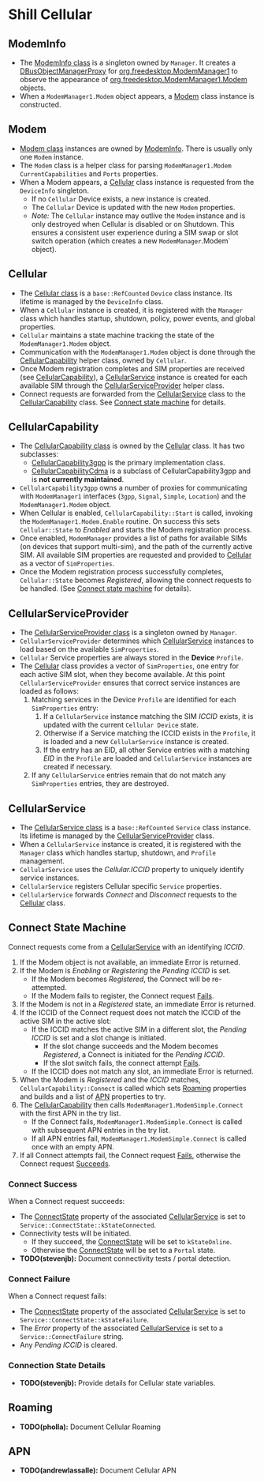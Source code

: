 # Shill Cellular

## ModemInfo

*   The [ModemInfo class](../cellular/modem_info.h) is a singleton owned by
    `Manager`. It creates a [DBusObjectManagerProxy] for
    [org.freedesktop.ModemManager1] to observe the appearance of
    [org.freedesktop.ModemManager1.Modem] objects.
*   When a `ModemManager1.Modem` object appears, a [Modem](#Modem) class
    instance is constructed.


## Modem

*   [Modem class](../cellular/modem.h) instances are owned by
    [ModemInfo](#ModemInfo). There is usually only one `Modem` instance.
*   The `Modem` class is a helper class for parsing `ModemManager1.Modem`
    `CurrentCapabilities` and `Ports` properties.
*   When a Modem appears, a [Cellular](#Cellular) class instance is requested
    from the `DeviceInfo` singleton.
    *   If no `Cellular` Device exists, a new instance is created.
    *   The `Cellular` Device is updated with the new `Modem` properties.
    *   *Note:* The `Cellular` instance may outlive the `Modem` instance
         and is only destroyed when Cellular is disabled or on Shutdown.
         This ensures a consistent user experience during a SIM swap or slot
         switch operation (which creates a new `ModemManager`.Modem` object).


## Cellular

*   The [Cellular class](../cellular/cellular.h) is a `base::RefCounted`
    `Device` class instance.  Its lifetime is managed by the `DeviceInfo` class.
*   When a `Cellular` instance is created, it is registered with the `Manager`
    class which handles startup, shutdown, policy, power events, and global
    properties.
*   `Cellular` maintains a state machine tracking the state of the
    `ModemManager1.Modem` object.
*   Communication with the `ModemManager1.Modem` object is done through the
    [CellularCapability](#CellularCapability) helper class, owned by `Cellular`.
*   Once Modem registration completes and SIM properties are received (see
    [CellularCapability](#CellularCapability)), a
    [CellularService](#CellularService) instance is created for each available
    SIM through the [CellularServiceProvider](#CellularServiceProvider) helper
    class.
*   Connect requests are forwarded from the [CellularService](#CellularService)
    class to the [CellularCapability](#CellularCapability) class. See
    [Connect state machine](#Connect-State-Machine) for details.


## CellularCapability

*   The [CellularCapability class](../cellular/cellular_capability.h) is owned
    by the [Cellular](#Cellular) class. It has two subclasses:
    *   [CellularCapability3gpp](../cellular/cellular_capability_3gpp.h)
        is the primary implementation class.
    *   [CellularCapabilityCdma](../cellular/cellular_capability_cdma.h)
        is a subclass of CellularCapability3gpp and is
        **not currently maintained**.
*   `CellularCapability3gpp` owns a number of proxies for communicating with
    `ModemManager1` interfaces (`3gpp`, `Signal`, `Simple`, `Location`) and the
    `ModemManager1.Modem` object.
*   When Cellular is enabled, `CellularCapability::Start` is called, invoking
    the `ModemManager1.Modem.Enable` routine. On success this sets
    `Cellular::State` to *Enabled* and starts the Modem registration process.
*   Once enabled, `ModemManager` provides a list of paths for available SIMs
    (on devices that support multi-sim), and the path of the currently active
    SIM. All available SIM properties are requested and provided to
    [Cellular](#Cellular) as a vector of `SimProperties`.
*   Once the Modem registration process successfully completes,
    `Cellular::State` becomes *Registered*, allowing the connect requests to be
    handled. (See [Connect state machine](#Connect-State-Machine) for details).


## CellularServiceProvider

*   The [CellularServiceProvider class](../cellular/cellular_service_provider.h)
    is a singleton owned by `Manager`.
*   `CellularServiceProvider` determines which
    [CellularService](#CellularService) instances to load based on the available
    `SimProperties`.
*   `Cellular` Service properties are always stored in the **Device** `Profile`.
*   The [Cellular](#Cellular) class provides a vector of `SimProperties`, one
    entry for each active SIM slot, when they become available. At this point
    `CellularServiceProvider` ensures that correct service instances are
    loaded as follows:
    1.  Matching services in the Device `Profile` are identified for each
        `SimProperties` entry:
        1.  If a `CellularService` instance matching the SIM *ICCID* exists, it
            is updated with the current `Cellular Device` state.
        2.  Otherwise if a Service matching the ICCID exists in the `Profile`,
            it is loaded and a new `CellularService` instance is created.
        3.  If the entry has an EID, all other Service entries with a matching
            *EID* in the `Profile` are loaded and `CellularService` instances
            are created if necessary.
    2.  If any `CellularService` entries remain that do not match any
        `SimProperties` entries, they are destroyed.


## CellularService

*   The [CellularService class](../cellular/cellular_service.h) is a
    `base::RefCounted` `Service` class instance.  Its lifetime is managed by
    the [CellularServiceProvider](#CellularServiceProvider) class.
*   When a `CellularService` instance is created, it is registered with the
    `Manager` class which handles startup, shutdown, and `Profile` management.
*   `CellularService` uses the *Cellular.ICCID* property to uniquely identify
    service instances.
*   `CellularService` registers Cellular specific `Service` properties.
*   `CellularService` forwards *Connect* and *Disconnect* requests to the
    [Cellular](#Cellular) class.


## Connect State Machine

Connect requests come from a [CellularService](#CellularService) with an
identifying *ICCID*.

1.  If the Modem object is not available, an immediate Error is returned.
2.  If the Modem is *Enabling* or *Registering* the *Pending ICCID* is set.
    *   If the Modem becomes *Registered*, the Connect will be re-attempted.
    *   If the Modem fails to register, the Connect request
        [Fails](#Connect-Failure).
3.  If the Modem is not in a *Registered* state, an immediate Error is returned.
4.  If the ICCID of the Connect request does not match the ICCID of the
    active SIM in the active slot:
    *   If the ICCID matches the active SIM in a different slot, the
        *Pending ICCID* is set and a slot change is initiated.
        *   If the slot change succeeds and the Modem becomes *Registered*,
            a Connect is initiated for the *Pending ICCID*.
        *   If the slot switch fails, the connect attempt
            [Fails](#Connect-Failure).
    *   If the ICCID does not match any slot, an immediate Error is returned.
5.  When the Modem is *Registered* and the *ICCID* matches,
    `CellularCapability::Connect` is called which sets [Roaming](#Roaming)
    properties and builds and a list of [APN](#APN) properties to try.
6.  The [CellularCapability](#CellularCapability) then calls
    `ModemManager1.ModemSimple.Connect` with the first APN in the try list.
    *   If the Connect fails, `ModemManager1.ModemSimple.Connect` is called
        with subsequent APN entries in the try list.
    *   If all APN entries fail, `ModemManager1.ModemSimple.Connect` is
        called once with an empty APN.
7.  If all Connect attempts fail, the Connect request [Fails](#Connect-Failure),
    otherwise the Connect request [Succeeds](#Connect-Success).


### Connect Success

When a Connect request succeeds:

*   The [ConnectState] property of the associated
    [CellularService](#CellularService) is set to
    `Service::ConnectState::kStateConnected`.
*   Connectivity tests will be initiated.
    *   If they succeed, the [ConnectState] will be set to `kStateOnline`.
    *   Otherwise the [ConnectState] will be set to a `Portal` state.
*   **TODO(stevenjb):** Document connectivity tests / portal detection.


### Connect Failure

When a Connect request fails:

*   The [ConnectState] property of the associated
    [CellularService](#CellularService) is set to
    `Service::ConnectState::kStateFailure`.
*   The *Error* property of the associated [CellularService](#CellularService)
    is set to a `Service::ConnectFailure` string.
*   Any *Pending ICCID* is cleared.


### Connection State Details

*   **TODO(stevenjb):** Provide details for Cellular state variables.


## Roaming

*   **TODO(pholla):** Document Cellular Roaming


## APN

*   **TODO(andrewlassalle):** Document Cellular APN


[DBusObjectManagerProxy]: ../../modemfwd/dbus_bindings/org.freedesktop.DBus.ObjectManager.xml
[org.freedesktop.ModemManager1]: ../../../third_party/modemmanager-next/introspection/org.freedesktop.ModemManager1.xml
[org.freedesktop.ModemManager1.Modem]: ../../../third_party/modemmanager-next/introspection/org.freedesktop.ModemManager1.Modem.xml
[ConnectState]: ../service.h#152
